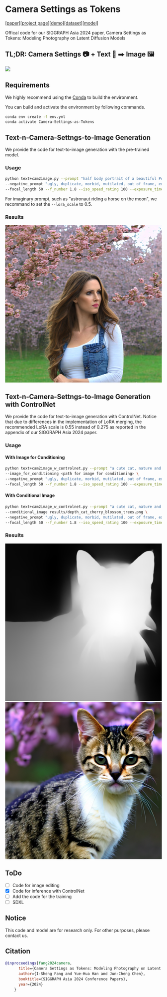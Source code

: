 # Camera Settings as Tokens
[[paper]](https://dl.acm.org/doi/10.1145/3680528.3687635)[[project page]](https://camera-settings-as-tokens.github.io/)[[demo]](https://huggingface.co/spaces/Camera-Settings-as-Tokens/Camera-Settings-as-Tokens)[[dataset]](https://github.com/aiiu-lab/CameraSettings20K)[[model]](https://huggingface.co/ishengfang/Camera-Settings-as-Tokens-SD2)

Offical code for our SIGGRAPH Asia 2024 paper, Camera Settings as Tokens: Modeling Photography on Latent Diffusion Models

## TL;DR: Camera Settings 📷 + Text 📝 ⮕ Image 🖼️ 

![](https://camera-settings-as-tokens.github.io/static/images/teaser.png)


## Requirements
We highly recommend using the [Conda](https://docs.anaconda.com/miniconda/) to build the environment. 

You can build and activate the environment by following commands. 
```bash
conda env create -f env.yml 
conda activate Camera-Settings-as-Tokens
```

## Text-n-Camera-Settngs-to-Image Generation
We provide the code for text-to-image generation with the pre-trained model. 

### Usage
```bash
python text+cam2image.py --prompt "half body portrait of a beautiful Portuguese woman, pale skin, brown hair with blonde highlights, wearing jeans, nature and cherry blossom trees in background" \
--negative_prompt "ugly, duplicate, morbid, mutilated, out of frame, extra fingers, mutated hands, poorly drawn hands, poorly drawn face, mutation, deformed, ugly, blurry, bad anatomy, bad proportions, extra limbs, cloned face, disfigured, out of frame, ugly, extra limbs, bad anatomy, gross proportions, malformed limbs, missing arms, missing legs, extra legs, mutated hands fused fingers, too many fingers, long neck" \
--focal_length 50 --f_number 1.8 --iso_speed_rating 100 --exposure_time 0.01 --output_basename "woman_cherry_blossom_trees" --lora_scale 1.0
```
For imaginary prompt, such as "astronaut riding a horse on the moon", we recommand to set the `--lora_scale` to 0.5.

### Results
![](./results/woman_cherry_blossom_trees+50mm_f4_0_ISO100_ET0_01_seed87.png)

## Text-n-Camera-Settngs-to-Image Generation with ControlNet
We provide the code for text-to-image generation with ControlNet.
Notice that due to differences in the implementation of LoRA merging, the recommended LoRA scale is 0.55 instead of 0.275 as reported in the appendix of our SIGGRAPH Asia 2024 paper.

### Usage
#### With Image for Conditioning
```bash
python text+cam2image_w_controlnet.py --prompt "a cute cat, nature and cherry blossom trees in background" \
--image_for_conditioning <path for image for conditioning> \
--negative_prompt "ugly, duplicate, morbid, mutilated, out of frame, extra fingers, mutated hands, poorly drawn hands, poorly drawn face, mutation, deformed, ugly, blurry, bad anatomy, bad proportions, extra limbs, cloned face, disfigured, out of frame, ugly, extra limbs, bad anatomy, gross proportions, malformed limbs, missing arms, missing legs, extra legs, mutated hands fused fingers, too many fingers, long neck" \
--focal_length 50 --f_number 1.8 --iso_speed_rating 100 --exposure_time 0.01 --output_basename "cat_cherry_blossom_trees" --lora_scale 0.55
```

#### With Conditional Image
```bash
python text+cam2image_w_controlnet.py --prompt "a cute cat, nature and cherry blossom trees in background" \
--conditional_image results/depth_cat_cherry_blossom_trees.png \
--negative_prompt "ugly, duplicate, morbid, mutilated, out of frame, extra fingers, mutated hands, poorly drawn hands, poorly drawn face, mutation, deformed, ugly, blurry, bad anatomy, bad proportions, extra limbs, cloned face, disfigured, out of frame, ugly, extra limbs, bad anatomy, gross proportions, malformed limbs, missing arms, missing legs, extra legs, mutated hands fused fingers, too many fingers, long neck" \
--focal_length 50 --f_number 1.8 --iso_speed_rating 100 --exposure_time 0.01 --output_basename "cat_cherry_blossom_trees" --lora_scale 0.55
```

### Results
![](./results/depth_cat_cherry_blossom_trees.png)
![](./results/cat_cherry_blossom_trees+50mm_f1_8_ISO100_ET0_01_seed87.png)

## ToDo
- [ ] Code for image editing
- [x] Code for inference with ControlNet
- [ ] Add the code for the training
- [ ] SDXL

## Notice
This code and model are for research only. For other purposes, please contact us.

## Citation
```Bibtex
@inproceedings{fang2024camera,
      title={Camera Settings as Tokens: Modeling Photography on Latent Diffusion Models},
      author={I-Sheng Fang and Yue-Hua Han and Jun-Cheng Chen},
      booktitle={SIGGRAPH Asia 2024 Conference Papers},
      year={2024}
    }
```

